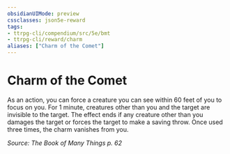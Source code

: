 ```yaml
---
obsidianUIMode: preview
cssclasses: json5e-reward
tags:
- ttrpg-cli/compendium/src/5e/bmt
- ttrpg-cli/reward/charm
aliases: ["Charm of the Comet"]
---
```

# Charm of the Comet

As an action, you can force a creature you can see within 60 feet of you to focus on you. For 1 minute, creatures other than you and the target are invisible to the target. The effect ends if any creature other than you damages the target or forces the target to make a saving throw. Once used three times, the charm vanishes from you.

*Source: The Book of Many Things p. 62*